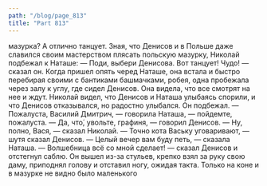 ```yaml
---
path: "/blog/page_813"
title: "Part 813"
---
```


 мазурка? А отлично танцует.
Зная, что Денисов и в Польше даже славился своим мастерством плясать польскую мазурку, Николай подбежал к Наташе:
— Поди, выбери Денисова. Вот танцует! Чудо! — сказал он.
Когда пришел опять черед Наташе, она встала и быстро перебирая своими с бантиками башмачками, робея, одна пробежала через залу к углу, где сидел Денисов. Она видела, что все смотрят на нее и ждут. Николай видел, что Денисов и Наташа улыбаясь спорили, и что Денисов отказывался, но радостно улыбался. Он подбежал.
 — Пожалуста, Василий Дмитрич, — говорила Наташа, — пойдемте, пожалуста.
— Да, что́, увольте, графиня, — говорил Денисов.
— Ну, полно, Вася, — сказал Николай.
— Точно кота Ваську уговаривают, — шутя сказал Денисов.
— Целый вечер вам буду петь, — сказала Наташа.
— Волшебница всё со мной сделает! — сказал Денисов и отстегнул саблю. Он вышел из-за стульев, крепко взял за руку свою даму, приподнял голову и отставил ногу, ожидая такта. Только на коне и в мазурке не видно было маленького 
